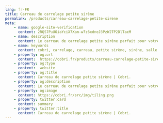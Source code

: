 ```yaml
---
lang: fr-FR
title: Carreau de carrelage petite sirène
permalink: /products/carreau-carrelage-petite-sirene
meta:
    - name: google-site-verification
      content: 2RQS7PuUOiaYciX7Xan-w7z6xdneJ3PzW2TP2DlTacM
    - name: description
      content: Le carreau de carrelage petite sirène parfait pour votre salle de bain et plus généralement pour votre maison
    - name: keywords
      content: cobri, carrelage, carreau, petite sirène, sirène, salle de bain
    - property: og:url 
      content:  https://cobri.fr/products/carreau-carrelage-petite-sirene/
    - property: og:type
      content:  website
    - property: og:title
      content: Carreau de carrelage petite sirène | Cobri.
    - property: og:description
      content: Le carreau de carrelage petite sirène parfait pour votre salle de bain et plus généralement pour votre maison
    - property: og:image
      content: https://cobri.fr/src/img/tiling.png
    - property: twitter:card
      content: summary
    - property: twitter:title
      content: Carreau de carrelage petite sirène | Cobri.
---
```

<Product-Main />